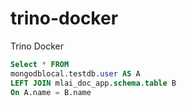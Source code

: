 # trino-docker
Trino Docker

```sql
Select * FROM
mongodblocal.testdb.user AS A
LEFT JOIN mlai_doc_app.schema.table B
On A.name = B.name
```
